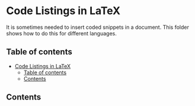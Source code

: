 # Code Listings in LaTeX

It is sometimes needed to insert coded snippets in a document. This folder shows how to do this for different languages.

## Table of contents

- [Code Listings in LaTeX](#code-listings-in-latex)
    - [Table of contents](#table-of-contents)
    - [Contents](#contents)

## Contents
